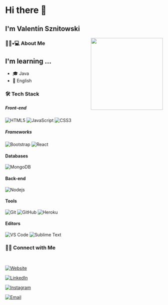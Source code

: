 

# Hi there 👋<h2> I'm Valentín Sznitowski</h2>

<img align='right' src="https://media.giphy.com/media/M9gbBd9nbDrOTu1Mqx/giphy.gif" width="230">

<h3> 👨🏻•💻 About Me </h3>

## I'm learning ...
- 🎓 Java
- 🌱 English


<h3>🛠 Tech Stack</h3>

##### Front-end
![HTML5](https://img.shields.io/badge/-HTML5-000000?style=flat&logo=html5)
![JavaScript](https://img.shields.io/badge/-JavaScript-000000?style=flat&logo=javascript)
![CSS3](https://img.shields.io/badge/-CSS3-1572B6?style=flat-square&logo=css3&link=https://github.com/LuizCarlosAbbott)

##### Frameworks
![Bootstrap](https://img.shields.io/badge/-Bootstrap-563D7C?style=flat-square&logo=bootstrap)
![React](https://img.shields.io/badge/-React-222222?style=flat&logo=React&logoColor=61DAFB)

#### Databases
![MongoDB](https://img.shields.io/badge/-MongoDB-black?style=flat-square&logo=mongodb)

#### Back-end
![Nodejs](https://img.shields.io/badge/-Nodejs-black?style=flat-square&logo=Node.js)

#### Tools
![Git](https://img.shields.io/badge/-Git-222222?style=flat&logo=git&logoColor=F05032)
![GitHub](https://img.shields.io/badge/-GitHub-222222?style=flat&logo=github&logoColor=181717)
![Heroku](https://img.shields.io/badge/-Heroku-430098?style=flat-square&logo=heroku)


#### Editors
![VS Code](http://img.shields.io/badge/-VS%20Code-007ACC?style=flat-square&logo=visual-studio-code)
![Sublime Text](http://img.shields.io/badge/-Sublime%20Text-3C4858?style=flat-square&logo=sublime-text)


<h3> 🤝🏻 Connect with Me </h3>

<br>


<p align="center">

<a href="https://portfoliosznitowski.netlify.app/"><img alt="Website" src="https://img.shields.io/badge/portfoliosznitowski.netlify.app-black?style=flat-square&logo=google-chrome"></a>

<a href="https://www.linkedin.com/in/valent%C3%ADn-sznitowski/"><img alt="LinkedIn" src="https://img.shields.io/badge/LinkedIn-Valentin%20Sznitowski-blue?style=flat-square&logo=linkedin"></a>

<a href="https://www.instagram.com/valentin_sznitowski/?hl=es-la"><img alt="Instagram" src="https://img.shields.io/badge/Instagram-Sznitowski Valentin-red?style=flat-square&logo=instagram"></a>

<a href="mailto:vsznitowski@gmail.com"><img alt="Email" src="https://img.shields.io/badge/Email-vsznitowski@gmail.com-blue?style=flat-square&logo=gmail"></a>

</p>

